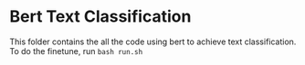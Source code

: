 # Bert Text Classification

This folder contains the all the code using bert to achieve text classification.
To do the finetune, run ```bash run.sh```
